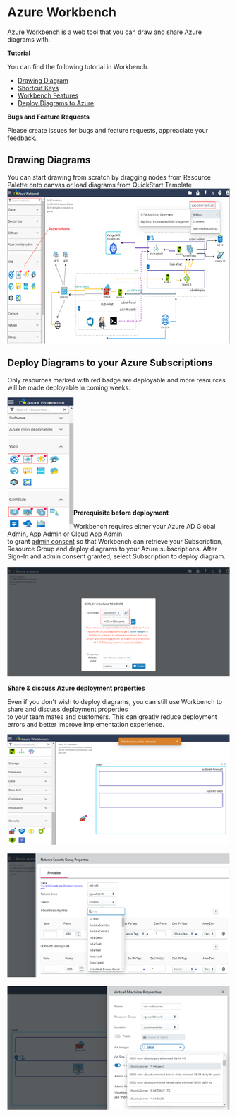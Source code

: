 # Azure Workbench

[Azure Workbench](https://www.azureworkbench.com/) is a web tool that you can draw and share Azure diagrams with.  

**Tutorial**    

You can find the following tutorial in Workbench.
* [Drawing Diagram](/tutorials/DrawingDiagram.md)
* [Shortcut Keys](/tutorials/ShortcutKeys.md)
* [Workbench Features](/tutorials/WorkbenchFeatures.md)
* [Deploy Diagrams to Azure](/tutorials/DeployAzure.md)

**Bugs and Feature Requests**   

Please create issues for bugs and feature requests, appreaciate your feedback.

## Drawing Diagrams

You can start drawing from scratch by dragging nodes from Resource Palette onto canvas or load diagrams from QuickStart Template \
<img src="./imgs/draw-rp-qt.png" width="700" height="350">

## Deploy Diagrams to your Azure Subscriptions

Only resources marked with red badge are deployable and more resources will be made deployable in coming weeks.
<p align="left">
    <img src="./imgs/draw-rd-redbadge.png" width="150" height="300" align="left" />
</p>
<br/>
<br/>
<br/>
<br/>
<br/>
<br/>
<br/>
<br/>
<br/>
<br/>
<br/>
<br/>
<br/>
<br/>

**Prerequisite before deployment**  

Workbench requires either your Azure AD Global Admin, App Admin or Cloud App Admin \
to grant [admin consent](https://docs.microsoft.com/en-us/azure/active-directory/manage-apps/grant-admin-consent) so that Workbench can retrieve your Subscription, Resource Group and deploy diagrams to your Azure subscriptions.
After Sign-In and admin consent granted, select Subscription to deploy diagram.  

<img src="./imgs/deploy-subselect.png" width="600" height="250">  

**Share & discuss Azure deployment properties**  

Even if you don't wish to deploy diagrams, you can still use Workbench to share and discuss deployment properties  
to your team mates and customers. This can greatly reduce deployment errors and better improve implementation experience.  

<img src="./imgs/draw-resourcevalidation.png" width="600" height="250">
</br>
</br> 
<img src="./imgs/deploy-nsg.png" width="700" height="280">
</br>
</br>
<img src="./imgs/deploy-vmprop.png" width="700" height="280"> 

